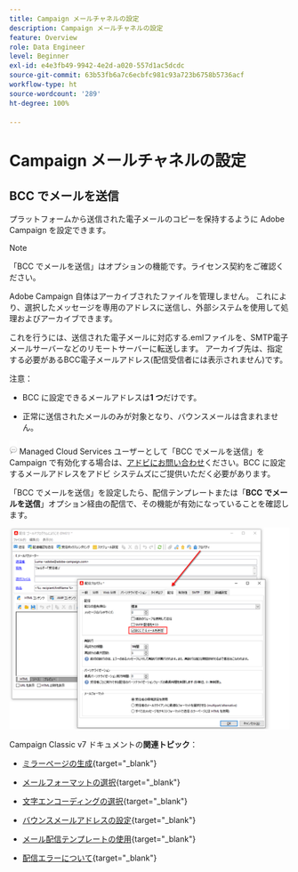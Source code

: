 ```yaml
---
title: Campaign メールチャネルの設定
description: Campaign メールチャネルの設定
feature: Overview
role: Data Engineer
level: Beginner
exl-id: e4e3fb49-9942-4e2d-a020-557d1ac5dcdc
source-git-commit: 63b53fb6a7c6ecbfc981c93a723b6758b5736acf
workflow-type: ht
source-wordcount: '289'
ht-degree: 100%

---
```


# Campaign メールチャネルの設定

## BCC でメールを送信

プラットフォームから送信された電子メールのコピーを保持するように Adobe Campaign を設定できます。

>[!NOTE]
>「BCC でメールを送信」はオプションの機能です。ライセンス契約をご確認ください。

Adobe Campaign 自体はアーカイブされたファイルを管理しません。 これにより、選択したメッセージを専用のアドレスに送信し、外部システムを使用して処理およびアーカイブできます。

これを行うには、送信された電子メールに対応する.emlファイルを、SMTP電子メールサーバーなどのリモートサーバーに転送します。 アーカイブ先は、指定する必要があるBCC電子メールアドレス(配信受信者には表示されません)です。

注意：

* BCC に設定できるメールアドレスは&#x200B;**1 つ**&#x200B;だけです。

* 正常に送信されたメールのみが対象となり、バウンスメールは含まれません。

![](../assets/do-not-localize/speech.png) Managed Cloud Services ユーザーとして「BCC でメールを送信」を Campaign で有効化する場合は、[アドビにお問い合わせ](../start/campaign-faq.md#support)ください。BCC に設定するメールアドレスをアドビ システムズにご提供いただく必要があります。

「BCC でメールを送信」を設定したら、配信テンプレートまたは「**BCC でメールを送信**」オプション経由の配信で、その機能が有効になっていることを確認します。

![](assets/email-bcc.png)


Campaign Classic v7 ドキュメントの&#x200B;**関連トピック**：


* [ミラーページの生成](https://experienceleague.adobe.com/docs/campaign-classic/using/sending-messages/sending-emails/sending-an-email/email-parameters.html?lang=ja#generating-mirror-page){target=&quot;_blank&quot;}

* [メールフォーマットの選択](https://experienceleague.adobe.com/docs/campaign-classic/using/sending-messages/sending-emails/sending-an-email/email-parameters.html?lang=ja#selecting-message-formats){target=&quot;_blank&quot;}

* [文字エンコーディングの選択](https://experienceleague.adobe.com/docs/campaign-classic/using/sending-messages/sending-emails/sending-an-email/email-parameters.html?lang=ja#character-encoding){target=&quot;_blank&quot;}

* [バウンスメールアドレスの設定](https://experienceleague.adobe.com/docs/campaign-classic/using/sending-messages/sending-emails/sending-an-email/email-parameters.html?lang=ja#managing-bounce-emails){target=&quot;_blank&quot;}

* [メール配信テンプレートの使用](https://experienceleague.adobe.com/docs/campaign-classic/using/sending-messages/using-delivery-templates/about-templates.html?lang=ja){target=&quot;_blank&quot;}

* [配信エラーについて](https://experienceleague.adobe.com/docs/campaign-classic/using/sending-messages/monitoring-deliveries/understanding-delivery-failures.html?lang=ja){target=&quot;_blank&quot;}
